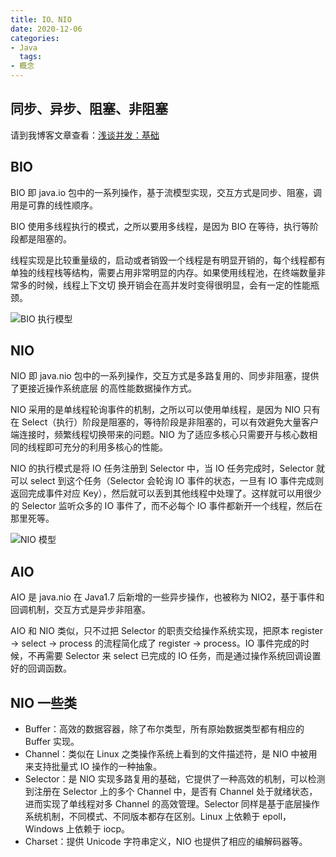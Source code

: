 ```yaml
---
title: IO、NIO
date: 2020-12-06
categories:
- Java
  tags:
- 概念
---
```


## 同步、异步、阻塞、非阻塞

请到我博客文章查看：[浅谈并发：基础](https://blog.ixk.me/talking-about-concurrency-basics.html)

## BIO

BIO 即 java.io 包中的一系列操作，基于流模型实现，交互方式是同步、阻塞，调用是可靠的线性顺序。

BIO 使用多线程执行的模式，之所以要用多线程，是因为 BIO 在等待，执行等阶段都是阻塞的。

线程实现是比较重量级的，启动或者销毁一个线程是有明显开销的，每个线程都有单独的线程栈等结构，需要占用非常明显的内存。如果使用线程池，在终端数量非常多的时候，线程上下文切
换开销会在高并发时变得很明显，会有一定的性能瓶颈。

![BIO 执行模型](https://cdn.jsdelivr.net/gh/syfxlin/pic/2020/12/20201206162247.png)

## NIO

NIO 即 java.nio 包中的一系列操作，交互方式是多路复用的、同步非阻塞，提供了更接近操作系统底层
的高性能数据操作方式。

NIO 采用的是单线程轮询事件的机制，之所以可以使用单线程，是因为 NIO 只有在 Select（执行）阶段是阻塞的，等待阶段是非阻塞的，可以有效避免大量客户端连接时，频繁线程切换带来的问题。NIO 为了适应多核心只需要开与核心数相同的线程即可充分的利用多核心的性能。

NIO 的执行模式是将 IO 任务注册到 Selector 中，当 IO 任务完成时，Selector 就可以 select 到这个任务（Selector 会轮询 IO 事件的状态，一旦有 IO 事件完成则返回完成事件对应 Key），然后就可以丢到其他线程中处理了。这样就可以用很少的 Selector 监听众多的 IO 事件了，而不必每个 IO 事件都新开一个线程，然后在那里死等。

![NIO 模型](https://cdn.jsdelivr.net/gh/syfxlin/pic/2020/12/20201206162748.png)

## AIO

AIO 是 java.nio 在 Java1.7 后新增的一些异步操作，也被称为 NIO2，基于事件和回调机制，交互方式是异步非阻塞。

AIO 和 NIO 类似，只不过把 Selector 的职责交给操作系统实现，把原本 register -> select -> process 的流程简化成了 register -> process。IO 事件完成的时候，不再需要 Selector 来 select 已完成的 IO 任务，而是通过操作系统回调设置好的回调函数。

## NIO 一些类

- Buffer：高效的数据容器，除了布尔类型，所有原始数据类型都有相应的 Buffer 实现。
- Channel：类似在 Linux 之类操作系统上看到的文件描述符，是 NIO 中被用来支持批量式 IO 操作的一种抽象。
- Selector：是 NIO 实现多路复用的基础，它提供了一种高效的机制，可以检测到注册在 Selector 上的多个 Channel 中，是否有 Channel 处于就绪状态，进而实现了单线程对多 Channel 的高效管理。Selector 同样是基于底层操作系统机制，不同模式、不同版本都存在区别。Linux 上依赖于 epoll，Windows 上依赖于 iocp。
- Charset：提供 Unicode 字符串定义，NIO 也提供了相应的编解码器等。
